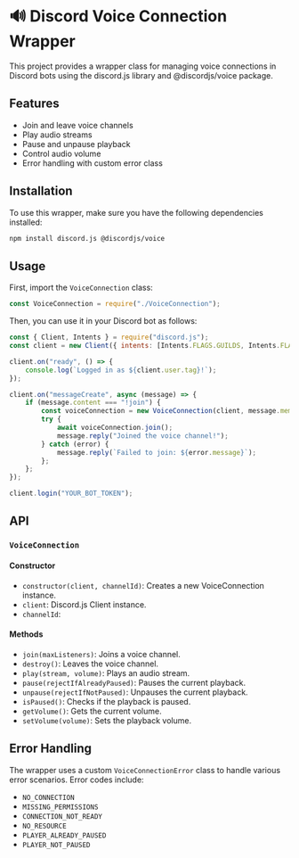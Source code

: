 # 🔊 Discord Voice Connection Wrapper

This project provides a wrapper class for managing voice connections in Discord bots using the discord.js library and @discordjs/voice package.

## Features

- Join and leave voice channels
- Play audio streams
- Pause and unpause playback
- Control audio volume
- Error handling with custom error class

## Installation

To use this wrapper, make sure you have the following dependencies installed:

```bash
npm install discord.js @discordjs/voice
```

## Usage

First, import the `VoiceConnection` class:

```javascript
const VoiceConnection = require("./VoiceConnection");
```

Then, you can use it in your Discord bot as follows:

```javascript
const { Client, Intents } = require("discord.js");
const client = new Client({ intents: [Intents.FLAGS.GUILDS, Intents.FLAGS.GUILD_VOICE_STATES] });

client.on("ready", () => {
    console.log(`Logged in as ${client.user.tag}!`);
});

client.on("messageCreate", async (message) => {
    if (message.content === "!join") {
        const voiceConnection = new VoiceConnection(client, message.member.voice.channel.id);
        try {
            await voiceConnection.join();
            message.reply("Joined the voice channel!");
        } catch (error) {
            message.reply(`Failed to join: ${error.message}`);
        };
    };
});

client.login("YOUR_BOT_TOKEN");
```

## API

### `VoiceConnection`

#### Constructor

- `constructor(client, channelId)`: Creates a new VoiceConnection instance.
- `client`: Discord.js Client instance.
- `channelId`: 

#### Methods

- `join(maxListeners)`: Joins a voice channel.
- `destroy()`: Leaves the voice channel.
- `play(stream, volume)`: Plays an audio stream.
- `pause(rejectIfAlreadyPaused)`: Pauses the current playback.
- `unpause(rejectIfNotPaused)`: Unpauses the current playback.
- `isPaused()`: Checks if the playback is paused.
- `getVolume()`: Gets the current volume.
- `setVolume(volume)`: Sets the playback volume.

## Error Handling

The wrapper uses a custom `VoiceConnectionError` class to handle various error scenarios. Error codes include:

- `NO_CONNECTION`
- `MISSING_PERMISSIONS`
- `CONNECTION_NOT_READY`
- `NO_RESOURCE`
- `PLAYER_ALREADY_PAUSED`
- `PLAYER_NOT_PAUSED`
